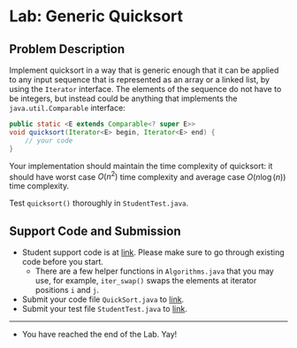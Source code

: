 # Lab: Generic Quicksort

## Problem Description

Implement quicksort in a way that is generic enough that it can be
applied to any input sequence that is represented as an array or a
linked list, by using the `Iterator` interface.
The elements of the sequence do not have to be integers,
but instead could be anything that implements the
`java.util.Comparable` interface:

```java
public static <E extends Comparable<? super E>>
void quicksort(Iterator<E> begin, Iterator<E> end) {
    // your code
}
```

Your implementation should maintain the time complexity of quicksort:
it should have worst case $O(n^2)$ time complexity and average case
$O(n\log(n))$ time complexity.

Test `quicksort()` thoroughly in `StudentTest.java`.

## Support Code and Submission

+ Student support code is at [link](https://github.com/IUDataStructuresCourse/quick-sort-student-support-code).
  Please make sure to go through existing code before you start.
  * There are a few helper functions in `Algorithms.java` that you may use,
    for example, `iter_swap()` swaps the elements at iterator positions `i` and `j`.
+ Submit your code file `QuickSort.java` to
  [link](https://autograder.luddy.indiana.edu/web/project/1290).
+ Submit your test file `StudentTest.java` to
  [link](https://autograder.luddy.indiana.edu/web/project/1316).

-----------------

* You have reached the end of the Lab. Yay!
